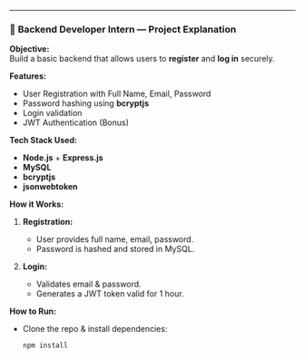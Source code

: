---

### 💼 **Backend Developer Intern — Project Explanation**

**Objective:**  
Build a basic backend that allows users to **register** and **log in** securely.

**Features:**
- User Registration with Full Name, Email, Password
- Password hashing using **bcryptjs**
- Login validation
- JWT Authentication (Bonus)

**Tech Stack Used:**
- **Node.js** + **Express.js**
- **MySQL**
- **bcryptjs**
- **jsonwebtoken**

**How it Works:**
1. **Registration:**  
   - User provides full name, email, password.
   - Password is hashed and stored in MySQL.

2. **Login:**  
   - Validates email & password.
   - Generates a JWT token valid for 1 hour.

**How to Run:**
- Clone the repo & install dependencies:
  ```bash
  npm install
